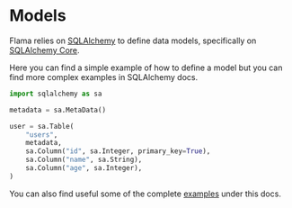 # Models

Flama relies on [SQLAlchemy](https://www.sqlalchemy.org/) to define data models, specifically on [SQLAlchemy Core](https://docs.sqlalchemy.org/core/).

Here you can find a simple example of how to define a model but you can find more complex examples in SQLAlchemy docs.

```python
import sqlalchemy as sa

metadata = sa.MetaData()

user = sa.Table(
    "users",
    metadata,
    sa.Column("id", sa.Integer, primary_key=True), 
    sa.Column("name", sa.String), 
    sa.Column("age", sa.Integer),
)
```

You can also find useful some of the complete [examples](examples.md) under this docs.